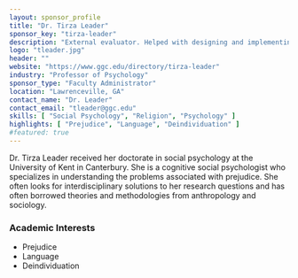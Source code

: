 ```yaml
---
layout: sponsor_profile
title: "Dr. Tirza Leader"
sponsor_key: "tirza-leader"
description: "External evaluator. Helped with designing and implementing evaluation procedures for all aspects of projects."
logo: "tleader.jpg"
header: ""
website: "https://www.ggc.edu/directory/tirza-leader"
industry: "Professor of Psychology"
sponsor_type: "Faculty Administrator"
location: "Lawrenceville, GA"
contact_name: "Dr. Leader"
contact_email: "tleader@ggc.edu"
skills: [ "Social Psychology", "Religion", "Psychology" ]
highlights: [ "Prejudice", "Language", "Deindividuation" ]
#featured: true
---
```

Dr. Tirza Leader received her doctorate in social psychology at the University of Kent in Canterbury. She is a cognitive social psychologist who specializes in understanding the problems associated with prejudice. She often looks for interdisciplinary solutions to her research questions and has often borrowed theories and methodologies from anthropology and sociology.

### Academic Interests

- Prejudice
- Language
- Deindividuation
